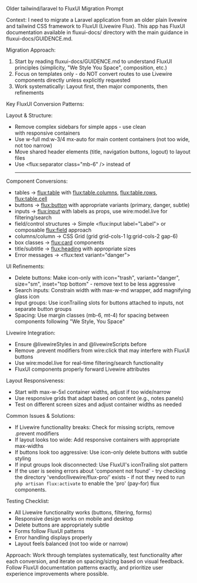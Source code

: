   Older tailwind/laravel to FluxUI Migration Prompt

  Context: I need to migrate a Laravel application from an older plain livewire and tailwind CSS framework to FluxUI (Livewire Flux). This app has FluxUI
  documentation available in fluxui-docs/ directory with the main guidance in fluxui-docs/GUIDENCE.md.

  Migration Approach:
  1. Start by reading fluxui-docs/GUIDENCE.md to understand FluxUI principles (simplicity, "We Style You Space", composition,
  etc.)
  2. Focus on templates only - do NOT convert routes to use Livewire components directly unless explicitly requested
  3. Work systematically: Layout first, then major components, then refinements

  Key FluxUI Conversion Patterns:

  Layout & Structure:
  - Remove complex sidebars for simple apps - use clean <main> with responsive containers
  - Use w-full md:w-3/4 mx-auto for main content containers (not too wide, not too narrow)
  - Move shared header elements (title, navigation buttons, logout) to layout files
  - Use <flux:separator class="mb-6" /> instead of <hr>

  Component Conversions:
  - tables → <flux:table> with <flux:table.columns>, <flux:table.rows>, <flux:table.cell>
  - buttons → <flux:button> with appropriate variants (primary, danger, subtle)
  - inputs → <flux:input> with labels as props, use wire:model.live for filtering/search
  - field/control structures → Simple <flux:input label="Label"> or composable <flux:field> approach
  - columns/column → CSS Grid (grid grid-cols-1 lg:grid-cols-2 gap-6)
  - box classes → <flux:card> components
  - title/subtitle → <flux:heading> with appropriate sizes
  - Error messages → <flux:text variant="danger">

  UI Refinements:
  - Delete buttons: Make icon-only with icon="trash", variant="danger", size="sm", inset="top bottom" - remove text to be less
  aggressive
  - Search inputs: Constrain width with max-w-md wrapper, add magnifying glass icon
  - Input groups: Use iconTrailing slots for buttons attached to inputs, not separate button groups
  - Spacing: Use margin classes (mb-6, mt-4) for spacing between components following "We Style, You Space"

  Livewire Integration:
  - Ensure @livewireStyles in <head> and @livewireScripts before </body>
  - Remove .prevent modifiers from wire:click that may interfere with FluxUI buttons
  - Use wire:model.live for real-time filtering/search functionality
  - FluxUI components properly forward Livewire attributes

  Layout Responsiveness:
  - Start with max-w-5xl container widths, adjust if too wide/narrow
  - Use responsive grids that adapt based on content (e.g., notes panels)
  - Test on different screen sizes and adjust container widths as needed

  Common Issues & Solutions:
  - If Livewire functionality breaks: Check for missing scripts, remove .prevent modifiers
  - If layout looks too wide: Add responsive containers with appropriate max-widths
  - If buttons look too aggressive: Use icon-only delete buttons with subtle styling
  - If input groups look disconnected: Use FluxUI's iconTrailing slot pattern
  - If the user is seeing errors about 'component not found' - try checking the directory 'vendor/livewire/flux-pro/' exists - if not they need to run `php artisan flux:activate` to enable the 'pro' (pay-for) flux components.

  Testing Checklist:
  - All Livewire functionality works (buttons, filtering, forms)
  - Responsive design works on mobile and desktop
  - Delete buttons are appropriately subtle
  - Forms follow FluxUI patterns
  - Error handling displays properly
  - Layout feels balanced (not too wide or narrow)

  Approach: Work through templates systematically, test functionality after each conversion, and iterate on spacing/sizing based
   on visual feedback. Follow FluxUI documentation patterns exactly, and prioritize user experience improvements where possible.


